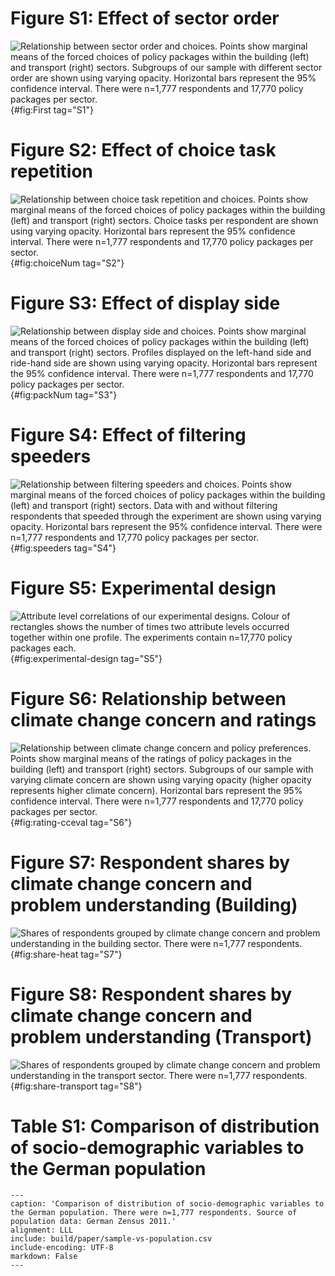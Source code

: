 <div class="pagebreak"> </div>

# Figure S1: Effect of sector order

![**Relationship between sector order and choices.** Points show marginal means of the forced choices of policy packages within the building (left) and transport (right) sectors. Subgroups of our sample with different sector order are shown using varying opacity. Horizontal bars represent the 95% confidence interval. There were n=1,777 respondents and 17,770 policy packages per sector.](build/paper/amce-choice-by-First.png){#fig:First tag="S1"}

<div class="pagebreak"> </div>

# Figure S2: Effect of choice task repetition

![**Relationship between choice task repetition and choices.** Points show marginal means of the forced choices of policy packages within the building (left) and transport (right) sectors. Choice tasks per respondent are shown using varying opacity. Horizontal bars represent the 95% confidence interval. There were n=1,777 respondents and 17,770 policy packages per sector.](build/paper/amce-choice-by-choiceNum.png){#fig:choiceNum tag="S2"}

<div class="pagebreak"> </div>

# Figure S3: Effect of display side

![**Relationship between display side and choices.** Points show marginal means of the forced choices of policy packages within the building (left) and transport (right) sectors. Profiles displayed on the left-hand side and ride-hand side are shown using varying opacity. Horizontal bars represent the 95% confidence interval. There were n=1,777 respondents and 17,770 policy packages per sector.](build/paper/amce-choice-by-packNum.png){#fig:packNum tag="S3"}

<div class="pagebreak"> </div>


# Figure S4: Effect of filtering speeders

![**Relationship between filtering speeders and choices.** Points show marginal means of the forced choices of policy packages within the building (left) and transport (right) sectors. Data with and without filtering respondents that speeded through the experiment are shown using varying opacity. Horizontal bars represent the 95% confidence interval. There were n=1,777 respondents and 17,770 policy packages per sector.](build/paper/amce-choice-by-speeders.png){#fig:speeders tag="S4"}

<div class="pagebreak"> </div>


# Figure S5: Experimental design

![**Attribute level correlations of our experimental designs.** Colour of rectangles shows the number of times two attribute levels occurred together within one profile. The experiments contain n=17,770 policy packages each.](build/paper/choice-experimental-design.png){#fig:experimental-design tag="S5"}

<div class="pagebreak"> </div>

# Figure S6: Relationship between climate change concern and ratings

![**Relationship between climate change concern and policy preferences.** Points show marginal means of the ratings of policy packages in the building (left) and transport (right) sectors. Subgroups of our sample with varying climate concern are shown using varying opacity (higher opacity represents higher climate concern). Horizontal bars represent the 95% confidence interval. There were n=1,777 respondents and 17,770 policy packages per sector.](build/paper/mm-rating-by-cceval_cat.png){#fig:rating-cceval tag="S6"}

<div class="pagebreak"> </div>

# Figure S7: Respondent shares by climate change concern and problem understanding (Building)

![**Shares of respondents grouped by climate change concern and problem understanding in the building sector.** There were n=1,777 respondents.](build/paper/concern-and-understanding-shares-heat.png){#fig:share-heat tag="S7"}

<div class="pagebreak"> </div>

# Figure S8: Respondent shares by climate change concern and problem understanding (Transport)

![**Shares of respondents grouped by climate change concern and problem understanding in the transport sector.** There were n=1,777 respondents.](build/paper/concern-and-understanding-shares-transport.png){#fig:share-transport tag="S8"}

<div class="pagebreak"> </div>

# Table S1: Comparison of distribution of socio-demographic variables to the German population

```table
---
caption: 'Comparison of distribution of socio-demographic variables to the German population. There were n=1,777 respondents. Source of population data: German Zensus 2011.'
alignment: LLL
include: build/paper/sample-vs-population.csv
include-encoding: UTF-8
markdown: False
---
```
